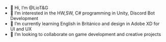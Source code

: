 - 👋 Hi, I’m @LioT&G
- 👀 I’m interested in the HW,SW, C# programming in Unity, Discord Bot Development
- 🌱 I’m currently learning English in Británico and design in Adobe XD for UI and UX
- 💞️ I’m looking to collaborate on game development and creative projects

<!---
LioTG/LioTG is a ✨ special ✨ repository because its `README.md` (this file) appears on your GitHub profile.
You can click the Preview link to take a look at your changes.
--->
